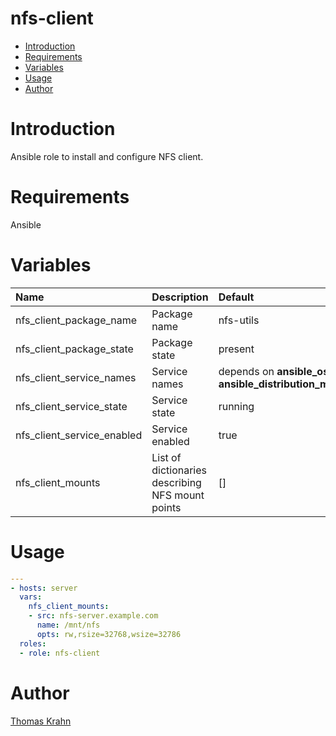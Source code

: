 nfs-client
==========
- [Introduction](#introduction)
- [Requirements](#requirements)
- [Variables](#variables)
- [Usage](#usage)
- [Author](#author)

# Introduction

Ansible role to install and configure NFS client.

# Requirements

Ansible

# Variables

| Name | Description | Default |
|:-----|:------------|:--------|
| nfs_client_package_name | Package name | nfs-utils |
| nfs_client_package_state | Package state | present |
| nfs_client_service_names | Service names | depends on __ansible_os_family__ and __ansible_distribution_major_version__ |
| nfs_client_service_state | Service state | running |
| nfs_client_service_enabled | Service enabled | true |
| nfs_client_mounts | List of dictionaries describing NFS mount points | [] |

# Usage
```yaml
---
- hosts: server
  vars:
    nfs_client_mounts:
    - src: nfs-server.example.com
      name: /mnt/nfs
      opts: rw,rsize=32768,wsize=32786      
  roles:
  - role: nfs-client
```

# Author

[Thomas Krahn](mailto:ntbc@gmx.net)
